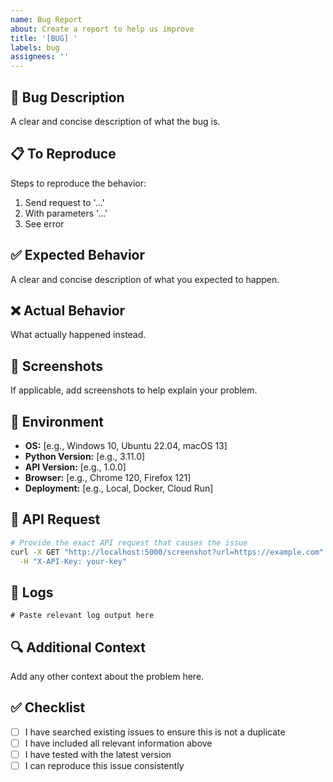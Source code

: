 ```yaml
---
name: Bug Report
about: Create a report to help us improve
title: '[BUG] '
labels: bug
assignees: ''
---
```


## 🐛 Bug Description

A clear and concise description of what the bug is.

## 📋 To Reproduce

Steps to reproduce the behavior:

1. Send request to '...'
2. With parameters '...'
3. See error

## ✅ Expected Behavior

A clear and concise description of what you expected to happen.

## ❌ Actual Behavior

What actually happened instead.

## 📸 Screenshots

If applicable, add screenshots to help explain your problem.

## 🔧 Environment

- **OS:** [e.g., Windows 10, Ubuntu 22.04, macOS 13]
- **Python Version:** [e.g., 3.11.0]
- **API Version:** [e.g., 1.0.0]
- **Browser:** [e.g., Chrome 120, Firefox 121]
- **Deployment:** [e.g., Local, Docker, Cloud Run]

## 📝 API Request

```bash
# Provide the exact API request that causes the issue
curl -X GET "http://localhost:5000/screenshot?url=https://example.com" \
  -H "X-API-Key: your-key"
```

## 📄 Logs

```
# Paste relevant log output here
```

## 🔍 Additional Context

Add any other context about the problem here.

## ✅ Checklist

- [ ] I have searched existing issues to ensure this is not a duplicate
- [ ] I have included all relevant information above
- [ ] I have tested with the latest version
- [ ] I can reproduce this issue consistently

